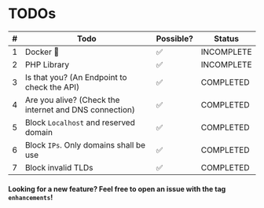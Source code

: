 # TODOs
| # | Todo                                                   | Possible? | Status     |
|---|--------------------------------------------------------|-----------|------------|
| 1 | Docker 🐳                                              | ✅         | INCOMPLETE |
| 2 | PHP Library                                            | ✅         | INCOMPLETE |
| 3 | Is that you? (An Endpoint to check the API)            | ✅         | COMPLETED  |
| 4 | Are you alive? (Check the internet and DNS connection) | ✅         | COMPLETED  |
| 5 | Block `Localhost` and reserved domain                  | ✅         | COMPLETED  |
| 6 | Block `IPs`. Only domains shall be use                 | ✅         | COMPLETED  |
| 7 | Block invalid TLDs                                     | ✅         | COMPLETED  |



#### Looking for a new feature? Feel free to open an issue with the tag `enhancements`!
